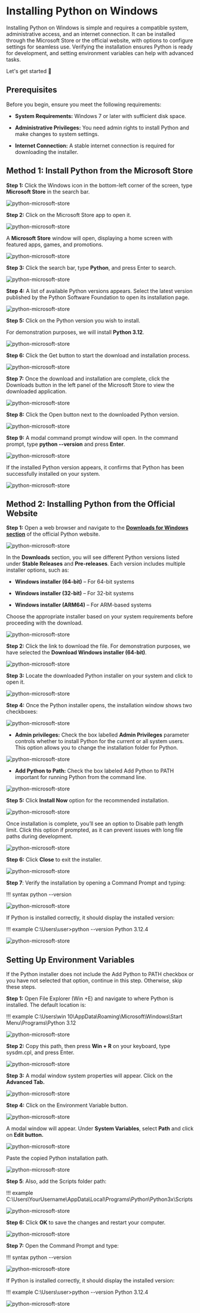 # Installing Python on Windows

Installing Python on Windows is simple and requires a compatible system, administrative access, and an internet connection. It can be installed through the Microsoft Store or the official website, with options to configure settings for seamless use. Verifying the installation ensures Python is ready for development, and setting environment variables can help with advanced tasks.

Let's get started 🚀

## Prerequisites 

Before you begin, ensure you meet the following requirements:

* **System Requirements:** Windows 7 or later with sufficient disk space.

* **Administrative Privileges:** You need admin rights to install Python and make changes to system settings.

* **Internet Connection:** A stable internet connection is required for downloading the installer.

## Method 1: Install Python from the Microsoft Store

**Step 1:** Click the Windows icon in the bottom-left corner of the screen, type **Microsoft Store** in the search bar.

![python-microsoft-store](../assets/cli/window-1.png)

**Step 2:**  Click on the Microsoft Store app to open it.

![python-microsoft-store](../assets/cli/microsoft-2.png)

A **Microsoft Store** window will open, displaying a home screen with featured apps, games, and promotions.

![python-microsoft-store](../assets/cli/home-3.png)

**Step 3:** Click the search bar, type **Python**, and press Enter to search.

![python-microsoft-store](../assets/cli/search-4.png)

**Step 4:** A list of available Python versions appears. Select the latest version published by the Python Software Foundation to open its installation page.

![python-microsoft-store](../assets/cli/version-5.png)

**Step 5:** Click on the Python version you wish to install.

For demonstration purposes, we will install **Python 3.12**.

![python-microsoft-store](../assets/cli/latest-6.png)

**Step 6:** Click the Get button to start the download and installation process.

![python-microsoft-store](../assets/cli/install-7.png)

**Step 7:** Once the download and installation are complete, click the Downloads button in the left panel of the Microsoft Store to view the downloaded application.

![python-microsoft-store](../assets/cli/downloads-8.png)

**Step 8:** Click the Open button next to the downloaded Python version.

![python-microsoft-store](../assets/cli/open-9.png) 
   
**Step 9:** A modal command prompt window will open. In the command prompt, type **python --version** and press **Enter**.

![python-microsoft-store](../assets/cli/check-version-9.png)

If the installed Python version appears, it confirms that Python has been successfully installed on your system.

![python-microsoft-store](../assets/cli/version-number-10.png)

## Method 2: Installing Python from the Official Website

**Step 1:** Open a web browser and navigate to the **[Downloads for Windows section](https://www.python.org/downloads/windows/)** of the official Python website.

![python-microsoft-store](../assets/cli/download-windows-11.png)

In the **Downloads** section, you will see different Python versions listed under **Stable Releases** and **Pre-releases**. Each version includes multiple installer options, such as:

* **Windows installer (64-bit)** – For 64-bit systems

* **Windows installer (32-bit)** – For 32-bit systems

* **Windows installer (ARM64)** – For ARM-based systems

Choose the appropriate installer based on your system requirements before proceeding with the download.

![python-microsoft-store](../assets/cli/releases-12.png)

**Step 2:** Click the link to download the file. For demonstration purposes, we have selected the **Download Windows installer (64-bit)**.

![python-microsoft-store](../assets/cli/installer-13.png)

**Step 3:** Locate the downloaded Python installer on your system and click to open it.

![python-microsoft-store](../assets/cli/locate-file-14.png)

**Step 4:** Once the Python installer opens, the installation window shows two checkboxes:

![python-microsoft-store](../assets/cli/checkboxes-15.png)

* **Admin privileges:** Check the box labelled **Admin Privileges** parameter controls whether to install Python for the current or all system users. This option allows you to change the installation folder for Python.

![python-microsoft-store](../assets/cli/first-checkbox-16.png)

* **Add Python to Path:** Check the box labeled Add Python to PATH important for running Python from the command line.

![python-microsoft-store](../assets/cli/second-checkbox-17.png)

**Step 5:** Click **Install Now** option for the recommended installation.

![python-microsoft-store](../assets/cli/install-now-18.png)

Once installation is complete, you’ll see an option to Disable path length limit. Click this option if prompted, as it can prevent issues with long file paths during development.

![python-microsoft-store](../assets/cli/disable-path-19.png)

**Step 6:** Click **Close** to exit the installer.

![python-microsoft-store](../assets/cli/close-20.png)

**Step 7**: Verify the installation by opening a Command Prompt and typing:

!!! syntax
    python --version

![python-microsoft-store](../assets/cli/checked-version-21.png)

If Python is installed correctly, it should display the installed version:

!!! example 
    C:\Users\user\>python --version Python 3.12.4

![python-microsoft-store](../assets/cli/version-numbered-22.png)


## Setting Up Environment Variables

If the Python installer does not include the Add Python to PATH checkbox or you have not selected that option, continue in this step. Otherwise, skip these steps.

**Step 1:** Open File Explorer (Win +E) and navigate to where Python is installed. The default location is:

!!! example 
    C:\Users\win 10\AppData\Roaming\Microsoft\Windows\Start Menu\Programs\Python 3.12 

![python-microsoft-store](../assets/cli/locate-path-23.png)

**Step 2:** Copy this path, then press **Win + R** on your keyboard, type sysdm.cpl, and press Enter.

![python-microsoft-store](../assets/cli/win-r-24.png)

   
**Step 3:** A modal window system properties will appear. Click on the **Advanced Tab.**

![python-microsoft-store](../assets/cli/advanced-25.png)

**Step 4:** Click on the Environment Variable button.

![python-microsoft-store](../assets/cli/environment-variables-26.png)

A modal window will appear. Under **System Variables**, select **Path** and click on **Edit button.**

![python-microsoft-store](../assets/cli/system-variables-27.png)

Paste the copied Python installation path.

![python-microsoft-store](../assets/cli/edit-environment-variable-28.png)

**Step 5**: Also, add the Scripts folder path:

!!! example
    C:\Users\YourUsername\AppData\Local\Programs\Python\Python3x\Scripts 
 
![python-microsoft-store](../assets/cli/scripts-29.png)

**Step 6:** Click **OK** to save the changes and restart your computer.

![python-microsoft-store](../assets/cli/click-ok-30.png)

**Step 7:** Open the Command Prompt and type:

!!! syntax
    python --version 

![python-microsoft-store](../assets/cli/check-version-last-31.png)

If Python is installed correctly, it should display the installed version:

!!! example
    C:\Users\user\>python --version Python 3.12.4 

![python-microsoft-store](../assets/cli/version-number-last-32.png)
